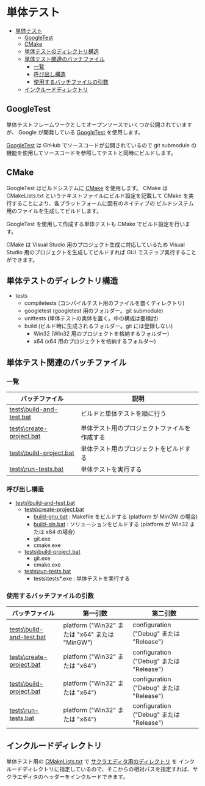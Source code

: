 # 単体テスト

<!-- TOC -->

- [単体テスト](#単体テスト)
  - [GoogleTest](#googletest)
  - [CMake](#cmake)
  - [単体テストのディレクトリ構造](#単体テストのディレクトリ構造)
  - [単体テスト関連のバッチファイル](#単体テスト関連のバッチファイル)
    - [一覧](#一覧)
    - [呼び出し構造](#呼び出し構造)
    - [使用するバッチファイルの引数](#使用するバッチファイルの引数)
  - [インクルードディレクトリ](#インクルードディレクトリ)

<!-- /TOC -->

## GoogleTest

単体テストフレームワークとしてオープンソースでいくつか公開されていますが、
Google が開発している [GoogleTest](https://github.com/google/googletest) を使用します。

[GoogleTest](https://github.com/google/googletest) は GitHub でソースコードが公開されているので
git submodule の機能を使用してソースコードを参照してテストと同時にビルドします。

## CMake

GoogleTest はビルドシステムに [CMake](https://cmake.org/) を使用します。
CMake は CMakeLists.txt というテキストファイルにビルド設定を記載して
CMake を実行することにより、各プラットフォームに固有のネイティブの
ビルドシステム用のファイルを生成してビルドします。

GoogleTest を使用して作成する単体テストも CMake でビルド設定を行います。

CMake は Visual Studio 用のプロジェクト生成に対応しているため
Visual Studio 用のプロジェクトを生成してビルドすれば 
GUI でステップ実行することができます。

## 単体テストのディレクトリ構造

- tests
    - compiletests (コンパイルテスト用のファイルを置くディレクトリ)
    - googletest (googletest 用のフォルダー。git submodule)
    - unittests (単体テストの実体を置く。中の構成は要検討)
    - build (ビルド時に生成されるフォルダー。git には登録しない)
        - Win32 (Win32 用のプロジェクトを格納するフォルダー)
        - x64   (x64 用のプロジェクトを格納するフォルダー)

## 単体テスト関連のバッチファイル

### 一覧

| バッチファイル | 説明 |
----|---- 
|[tests\build-and-test.bat](build-and-test.bat) | ビルドと単体テストを順に行う |
|[tests\create-project.bat](create-project.bat) | 単体テスト用のプロジェクトファイルを作成する |
|[tests\build-project.bat](build-project.bat) | 単体テスト用のプロジェクトをビルドする |
|[tests\run-tests.bat](run-tests.bat) | 単体テストを実行する |

### 呼び出し構造

- [tests\build-and-test.bat](build-and-test.bat)
    - [tests\create-project.bat](create-project.bat)
        - [build-gnu.bat](../build-gnu.bat) : Makefile をビルドする (platform が MinGW の場合)
        - [build-sln.bat](../build-sln.bat) : ソリューションをビルドする (platform が Win32 または x64 の場合)
        - git.exe
        - cmake.exe
    - [tests\build-project.bat](build-project.bat)
        - git.exe
        - cmake.exe
    - [tests\run-tests.bat](run-tests.bat)
        - tests\tests*.exe : 単体テストを実行する

### 使用するバッチファイルの引数

| バッチファイル | 第一引数 | 第二引数 |
----|----|----
|[tests\build-and-test.bat](build-and-test.bat) | platform ("Win32" または "x64" または "MinGW") | configuration ("Debug" または "Release")  |
|[tests\create-project.bat](create-project.bat) | platform ("Win32" または "x64") | configuration ("Debug" または "Release")  |
|[tests\build-project.bat](build-project.bat) | platform ("Win32" または "x64") | configuration ("Debug" または "Release")  |
|[tests\run-tests.bat](run-tests.bat) | platform ("Win32" または "x64") | configuration ("Debug" または "Release")  |

## インクルードディレクトリ

単体テスト用の [CMakeLists.txt](unittests/CMakeLists.txt) で [サクラエディタ用のディレクトリ](../sakura_core) を
インクルードディレクトリに指定しているので、そこからの相対パスを指定すれば、サクラエディタのヘッダーをインクルードできます。
